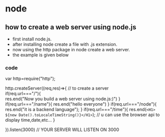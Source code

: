 # node
## how to create a web server using node.js

* first install node.js.
* after installing node create a file with .js extension.
* now using the http package in node create a web server.
* the example is given below

### code

var http=require("http");  <br>

http.createServer((req,res)=>{ // to create a server<br>
    if(req.url==="/"){<br>
        res.end("Now you build a web server using node.js:)")
    }
    if(req.url==="/name"){
        res.end("hello everyone")
    }
    if(req.url==="/node"){
        res.end("it is a backend language");
    }
    if(req.url==="/time"){
        res.end(`<H1> ${new Date().toLocaleTimeString()}</H1>`); // u can use the browser api to display time,date,etc...
    }
    
}).listen(3000) // YOUR SERVER WILL LISTEN ON 3000
